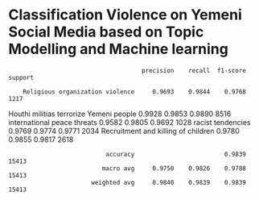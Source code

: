 # Classification Violence on Yemeni Social Media based on Topic Modelling and Machine learning

                                         precision    recall  f1-score   support

        Religious organization violence     0.9693    0.9844    0.9768      1217
Houthi militias terrorize Yemeni people     0.9928    0.9853    0.9890      8516
            international peace threats     0.9582    0.9805    0.9692      1028
                      racist tendencies     0.9769    0.9774    0.9771      2034
    Recruitment and killing of children     0.9780    0.9855    0.9817      2618

                               accuracy                         0.9839     15413
                              macro avg     0.9750    0.9826    0.9788     15413
                           weighted avg     0.9840    0.9839    0.9839     15413
